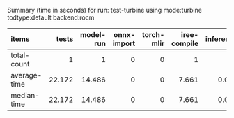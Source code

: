 Summary (time in seconds) for run: test-turbine using mode:turbine todtype:default backend:rocm

| items        |   tests |   model-run |   onnx-import |   torch-mlir |   iree-compile |   inference |
|:-------------|--------:|------------:|--------------:|-------------:|---------------:|------------:|
| total-count  |   1     |       1     |             0 |            0 |          1     |       0     |
| average-time |  22.172 |      14.486 |             0 |            0 |          7.661 |       0.025 |
| median-time  |  22.172 |      14.486 |             0 |            0 |          7.661 |       0.025 |
